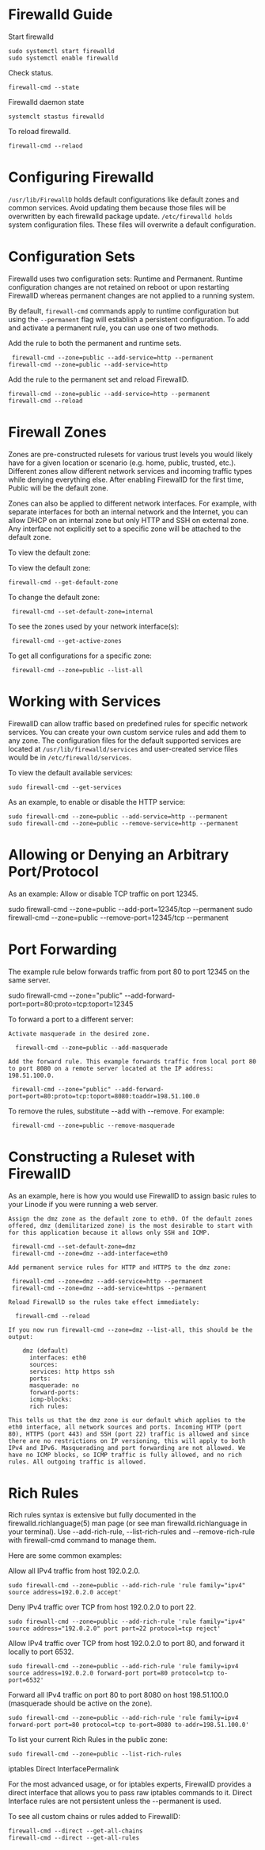 # Firewalld Guide


Start firewalld

```
sudo systemctl start firewalld
sudo systemctl enable firewalld
```

Check status.

```
firewall-cmd --state
```
Firewalld daemon state
```
systemclt stastus firewalld
```
To reload firewalld.
```
firewall-cmd --relaod
```
# Configuring Firewalld
```/usr/lib/FirewallD``` holds default configurations like default zones and common services. 
Avoid updating them because those files will be overwritten by each firewalld package update.
```/etc/firewalld holds``` system configuration files. These files will overwrite a default configuration.

# Configuration Sets 

Firewalld uses two configuration sets: Runtime and Permanent. 
Runtime configuration changes are not retained on reboot or upon restarting 
FirewallD whereas permanent changes are not applied to a running system.

By default, ```firewall-cmd``` commands apply to runtime configuration but using the ```--permanent``` flag will establish a persistent configuration. To add and activate a permanent rule, you can use one of two methods.

Add the rule to both the permanent and runtime sets.
   
```
 firewall-cmd --zone=public --add-service=http --permanent
firewall-cmd --zone=public --add-service=http
```
Add the rule to the permanent set and reload FirewallD.

```
firewall-cmd --zone=public --add-service=http --permanent
firewall-cmd --reload
```


# Firewall Zones

Zones are pre-constructed rulesets for various trust levels you would likely have for a given location or scenario 
(e.g. home, public, trusted, etc.). 
Different zones allow different network services and incoming traffic types while denying everything else. 
After enabling FirewallD for the first time, Public will be the default zone.

Zones can also be applied to different network interfaces. 
For example, with separate interfaces for both an internal network and the Internet, 
you can allow DHCP on an internal zone but only HTTP and SSH on external zone. 
Any interface not explicitly set to a specific zone will be attached to the default zone.

To view the default zone:

To view the default zone:
```
firewall-cmd --get-default-zone
```
To change the default zone:
```
 firewall-cmd --set-default-zone=internal
```
To see the zones used by your network interface(s):
```
 firewall-cmd --get-active-zones
```
To get all configurations for a specific zone:
```
 firewall-cmd --zone=public --list-all
```

# Working with Services

FirewallD can allow traffic based on predefined rules for specific network services. You can create your own custom service rules and add them to any zone. 
The configuration files for the default supported services are located at ```/usr/lib/firewalld/services``` and user-created service files would be in ```/etc/firewalld/services```.

To view the default available services:
```
sudo firewall-cmd --get-services
```
As an example, to enable or disable the HTTP service:
```
sudo firewall-cmd --zone=public --add-service=http --permanent
sudo firewall-cmd --zone=public --remove-service=http --permanent
```

# Allowing or Denying an Arbitrary Port/Protocol

As an example: Allow or disable TCP traffic on port 12345.

sudo firewall-cmd --zone=public --add-port=12345/tcp --permanent
sudo firewall-cmd --zone=public --remove-port=12345/tcp --permanent

# Port Forwarding

The example rule below forwards traffic from port 80 to port 12345 on the same server.

sudo firewall-cmd --zone="public" --add-forward-port=port=80:proto=tcp:toport=12345

To forward a port to a different server:

    Activate masquerade in the desired zone.
```
  firewall-cmd --zone=public --add-masquerade
```
    Add the forward rule. This example forwards traffic from local port 80 to port 8080 on a remote server located at the IP address: 198.51.100.0.
```
 firewall-cmd --zone="public" --add-forward-port=port=80:proto=tcp:toport=8080:toaddr=198.51.100.0
```
To remove the rules, substitute --add with --remove. For example:
```
 firewall-cmd --zone=public --remove-masquerade
```

# Constructing a Ruleset with FirewallD

As an example, here is how you would use FirewallD to assign basic rules to your Linode if you were running a web server.

    Assign the dmz zone as the default zone to eth0. Of the default zones offered, dmz (demilitarized zone) is the most desirable to start with for this application because it allows only SSH and ICMP.
```
 firewall-cmd --set-default-zone=dmz
 firewall-cmd --zone=dmz --add-interface=eth0
```
    Add permanent service rules for HTTP and HTTPS to the dmz zone:
```
 firewall-cmd --zone=dmz --add-service=http --permanent
 firewall-cmd --zone=dmz --add-service=https --permanent
```
    Reload FirewallD so the rules take effect immediately:
```
  firewall-cmd --reload
```
    If you now run firewall-cmd --zone=dmz --list-all, this should be the output:
```
    dmz (default)
      interfaces: eth0
      sources:
      services: http https ssh
      ports:
      masquerade: no
      forward-ports:
      icmp-blocks:
      rich rules:
```
    This tells us that the dmz zone is our default which applies to the eth0 interface, all network sources and ports. Incoming HTTP (port 80), HTTPS (port 443) and SSH (port 22) traffic is allowed and since there are no restrictions on IP versioning, this will apply to both IPv4 and IPv6. Masquerading and port forwarding are not allowed. We have no ICMP blocks, so ICMP traffic is fully allowed, and no rich rules. All outgoing traffic is allowed.

# Rich Rules

Rich rules syntax is extensive but fully documented in the firewalld.richlanguage(5) man page (or see man firewalld.richlanguage in your terminal). Use --add-rich-rule, --list-rich-rules and --remove-rich-rule with firewall-cmd command to manage them.

Here are some common examples:

Allow all IPv4 traffic from host 192.0.2.0.
```
sudo firewall-cmd --zone=public --add-rich-rule 'rule family="ipv4" source address=192.0.2.0 accept'
```
Deny IPv4 traffic over TCP from host 192.0.2.0 to port 22.
```
sudo firewall-cmd --zone=public --add-rich-rule 'rule family="ipv4" source address="192.0.2.0" port port=22 protocol=tcp reject'
```
Allow IPv4 traffic over TCP from host 192.0.2.0 to port 80, and forward it locally to port 6532.
```
sudo firewall-cmd --zone=public --add-rich-rule 'rule family=ipv4 source address=192.0.2.0 forward-port port=80 protocol=tcp to-port=6532'
```
Forward all IPv4 traffic on port 80 to port 8080 on host 198.51.100.0 (masquerade should be active on the zone).
```
sudo firewall-cmd --zone=public --add-rich-rule 'rule family=ipv4 forward-port port=80 protocol=tcp to-port=8080 to-addr=198.51.100.0'
```
To list your current Rich Rules in the public zone:
```
sudo firewall-cmd --zone=public --list-rich-rules
```
iptables Direct InterfacePermalink

For the most advanced usage, or for iptables experts, FirewallD provides a direct interface that allows you to pass raw iptables commands to it. Direct Interface rules are not persistent unless the --permanent is used.

To see all custom chains or rules added to FirewallD:
```
firewall-cmd --direct --get-all-chains
firewall-cmd --direct --get-all-rules

```

